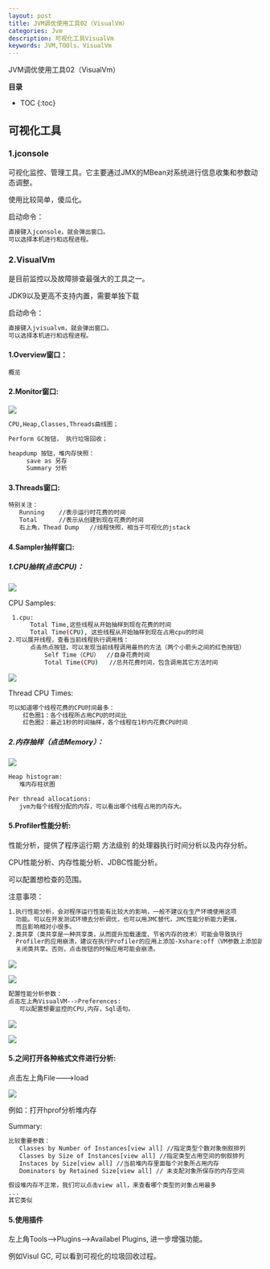 ```yaml
---
layout: post
title: JVM调优使用工具02（VisualVm）
categories: Jvm
description: 可视化工具VisualVm
keywords: JVM,TOOls，VisualVm
---
```


JVM调优使用工具02（VisualVm）

**目录**

* TOC
{:toc}

## 可视化工具

### 1.jconsole

可视化监控、管理工具。它主要通过JMX的MBean对系统进行信息收集和参数动态调整。

使用比较简单，傻瓜化。

启动命令：
```sh
直接键入jconsole，就会弹出窗口。
可以选择本机进行和远程进程。
```

### 2.VisualVm

是目前监控以及故障排查最强大的工具之一。

JDK9以及更高不支持内置，需要单独下载

启动命令：
```sh
直接键入jvisualvm，就会弹出窗口。
可以选择本机进行和远程进程。
```

#### 1.Overview窗口：
```sh
概览 
```

#### 2.Monitor窗口:

![](/images/posts/jvm/jvm-tools/2.png)

```sh
CPU,Heap,Classes,Threads曲线图；

Perform GC按钮， 执行垃圾回收；

heapdump 按钮，堆内存快照：
     save as 另存
     Summary 分析
```

#### 3.Threads窗口:
```sh
特别关注：
   Running    //表示运行时花费的时间
   Total      //表示从创建到现在花费的时间
   右上角，Thead Dump   //线程快照，相当于可视化的jstack
```

#### 4.Sampler抽样窗口:

##### 1.CPU抽样(点击CPU)：

![](/images/posts/jvm/jvm-tools/3.png)

CPU Samples:
```sh
 1.cpu:
      Total Time,这些线程从开始抽样到现在花费的时间
      Total Time(CPU), 这些线程从开始抽样到现在占用cpu的时间
2.可以展开线程，查看当前线程执行调用栈：
      点击热点按钮，可以发现当前线程调用最热的方法（两个小箭头之间的红色按钮）
          Self Time（CPU）  //自身花费时间
          Total Time(CPU)   //总共花费时间，包含调用其它方法时间
```

![](/images/posts/jvm/jvm-tools/4.png)

Thread CPU Times:
```sh
可以知道哪个线程花费的CPU时间最多：
    红色圈1：各个线程所占用CPU的时间比
    红色圈2：最近1秒的时间抽样，各个线程在1秒内花费CPU时间
```

##### 2.内存抽样（点击Memory）：

![](/images/posts/jvm/jvm-tools/5.png)

```sh
Heap histogram:
   堆内存柱状图

Per thread allocations:
   jvm为每个线程分配的内存，可以看出哪个线程占用的内存大。
```
   
#### 5.Profiler性能分析:

性能分析，提供了程序运行期 方法级别 的处理器执行时间分析以及内存分析。

CPU性能分析、内存性能分析、JDBC性能分析。

可以配置想检查的范围。

注意事项：
```sh
1.执行性能分析，会对程序运行性能有比较大的影响，一般不建议在生产环境使用这项
  功能。可以在开发测试环境去分析调优，也可以用JMC替代，JMC性能分析能力更强，
  而且影响相对小很多。
2.类共享（类共享是一种共享类，从而提升加载速度、节省内存的技术）可能会导致执行
  Profiler的应用崩溃，建议在执行Profiler的应用上添加-Xshare:off（VM参数上添加就行）,
  关闭类共享。否则，点击按钮的时候应用可能会崩溃。
```

![](/images/posts/jvm/jvm-tools/6.png)

![](/images/posts/jvm/jvm-tools/7.png)

```sh
配置性能分析参数：
点击左上角VisualVM-->Preferences:
   可以配置想要监控的CPU,内存，Sql语句。
```

![](/images/posts/jvm/jvm-tools/8.png)

![](/images/posts/jvm/jvm-tools/9.png)


#### 5.之间打开各种格式文件进行分析:

点击左上角File--->load

![](/images/posts/jvm/jvm-tools/10.png)

例如：打开hprof分析堆内存

Summary:
```sh
比较重要参数：
   Classes by Number of Instances[view all] //指定类型个数对象倒叙排列
   Classes by Size of Instances[view all] //指定类型占用空间的倒叙排列 
   Instaces by Size[view all] //当前堆内存里面每个对象所占用内存
   Dominators by Retained Size[view all] // 未支配对象所保存的内存空间

假设堆内存不正常，我们可以点击view all，来查看哪个类型的对象占用最多
...
其它类似
```

#### 5.使用插件

左上角Tools-->Plugins-->Availabel Plugins, 进一步增强功能。

例如Visul GC, 可以看到可视化的垃圾回收过程。



